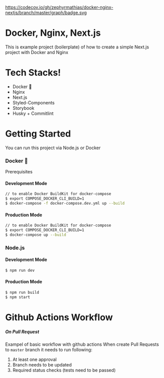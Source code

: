 https://codecov.io/gh/zephyrmathias/docker-nginx-nextjs/branch/master/graph/badge.svg

# Docker, Nginx, Next.js

This is example project (boilerplate) of how to create a simple Next.js project with Docker and Nginx

# Tech Stacks!

  - Docker :whale:
  - Nginx
  - Next.js
  - Styled-Components
  - Storybook
  - Husky + Commitlint

# Getting Started
You can run this project via Node.js or Docker

### Docker :whale:
Prerequisites
#### Development Mode
```sh
// to enable Docker BuildKit for docker-compose
$ export COMPOSE_DOCKER_CLI_BUILD=1
$ docker-compose -f docker-compose.dev.yml up --build
```

#### Production Mode
```sh
// to enable Docker BuildKit for docker-compose
$ export COMPOSE_DOCKER_CLI_BUILD=1
$ docker-compose up --build
```

### Node.js

#### Development Mode
```sh
$ npm run dev
```

#### Production Mode
```sh
$ npm run build
$ npm start
```


# Github Actions Workflow
##### On Pull Request
Exampel of basic workflow with github actions
When create Pull Requests to `master` branch it needs to run following:
1. At least one approval
2. Branch needs to be updated
3. Required status checks (tests need to be passed)
